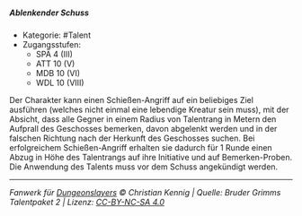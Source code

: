 <!---
Dies ist ein Fanwerk für DUNGEONSLAYERS © von Christian Kennig

Quellen:      [Bruder Grimms Talentpaket 2](https://www.f-space.de/ds4/downloads.html)
              [Talentbeschreibungen](https://www.f-space.de/ds4/tools-talentcards.html)
License:      [CC-BY-NC-SA 4.0](https://creativecommons.org/licenses/by-nc-sa/4.0/deed.de)
Richtlinien:  [Fanwerkrichtlinien](https://www.dungeonslayers.net/fanwerk-richtlinien/)
Autor:        Zauberlehrling
-->

##### Ablenkender Schuss

- Kategorie: #Talent
- Zugangsstufen:
  - SPÄ 4 (III)
  - ATT 10 (V)
  - MDB 10 (VI)
  - WDL 10 (VIII)

Der Charakter kann einen Schießen-Angriff auf ein beliebiges Ziel ausführen (welches nicht einmal eine lebendige Kreatur sein muss), mit der Absicht, dass alle Gegner in einem Radius von Talentrang in Metern den Aufprall des Geschosses bemerken, davon abgelenkt werden und in der falschen Richtung nach der Herkunft des Geschosses suchen. Bei erfolgreichem Schießen-Angriff erhalten sie dadurch für 1 Runde einen Abzug in Höhe des Talentrangs auf ihre Initiative und auf Bemerken-Proben. Die Anwendung des Talents muss vor dem Schuss angekündigt werden.

---

_Fanwerk für [Dungeonslayers](https://www.dungeonslayers.net/) © Christian Kennig | Quelle: Bruder Grimms Talentpaket 2 | Lizenz: [CC-BY-NC-SA 4.0](https://creativecommons.org/licenses/by-nc-sa/4.0/deed.de)_
